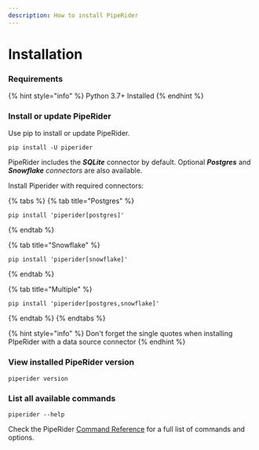 ```yaml
---
description: How to install PipeRider
---
```


# Installation

### Requirements

{% hint style="info" %}
Python 3.7+ Installed
{% endhint %}

### Install or update PipeRider

Use pip to install or update PipeRider.
 
```shell
pip install -U piperider
```

PipeRider includes the _**SQLite**_ connector by default. Optional _**Postgres**_ and _**Snowflake** connectors_ are also available.

Install Piperider with required connectors:

{% tabs %}
{% tab title="Postgres" %}
```
pip install 'piperider[postgres]'
```
{% endtab %}

{% tab title="Snowflake" %}
```
pip install 'piperider[snowflake]'
```
{% endtab %}

{% tab title="Multiple" %}
```
pip install 'piperider[postgres,snowflake]'
```
{% endtab %}
{% endtabs %}

{% hint style="info" %}
Don't forget the single quotes when installing PIpeRider with a data source connector
{% endhint %}

### View installed PipeRider version

```shell
piperider version
```

### List all available commands

```shell
piperider --help
```

Check the PipeRider [Command Reference](piperider-cli.md) for a full list of commands and options.
